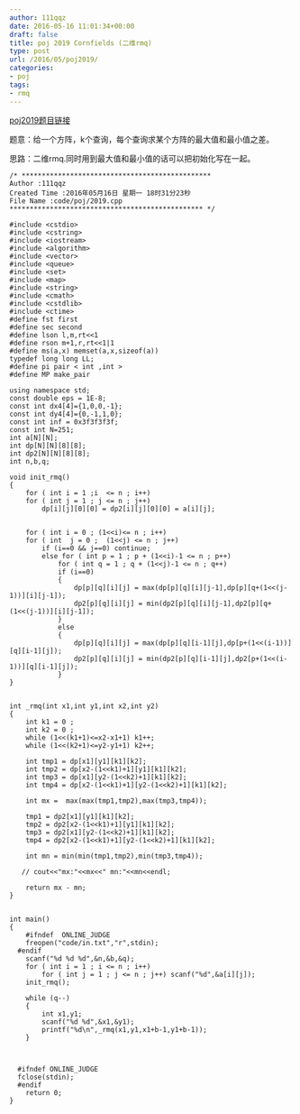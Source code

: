 ```yaml
---
author: 111qqz
date: 2016-05-16 11:01:34+00:00
draft: false
title: poj 2019 Cornfields (二维rmq)
type: post
url: /2016/05/poj2019/
categories:
- poj
tags:
- rmq
---
```


[poj2019题目链接](http://poj.org/problem?id=2019)

题意：给一个方阵，k个查询，每个查询求某个方阵的最大值和最小值之差。

思路：二维rmq.同时用到最大值和最小值的话可以把初始化写在一起。
 

    
    /* ***********************************************
    Author :111qqz
    Created Time :2016年05月16日 星期一 18时31分23秒
    File Name :code/poj/2019.cpp
    ************************************************ */
    
    #include <cstdio>
    #include <cstring>
    #include <iostream>
    #include <algorithm>
    #include <vector>
    #include <queue>
    #include <set>
    #include <map>
    #include <string>
    #include <cmath>
    #include <cstdlib>
    #include <ctime>
    #define fst first
    #define sec second
    #define lson l,m,rt<<1
    #define rson m+1,r,rt<<1|1
    #define ms(a,x) memset(a,x,sizeof(a))
    typedef long long LL;
    #define pi pair < int ,int >
    #define MP make_pair
    
    using namespace std;
    const double eps = 1E-8;
    const int dx4[4]={1,0,0,-1};
    const int dy4[4]={0,-1,1,0};
    const int inf = 0x3f3f3f3f;
    const int N=251;
    int a[N][N];
    int dp[N][N][8][8];
    int dp2[N][N][8][8];
    int n,b,q;
    
    void init_rmq()
    {
        for ( int i = 1 ;i  <= n ; i++)
    	for ( int j = 1 ; j <= n ; j++)
    	    dp[i][j][0][0] = dp2[i][j][0][0] = a[i][j];
    
        
        for ( int i = 0 ; (1<<i)<= n ; i++)
    	for ( int  j = 0 ;  (1<<j) <= n ; j++)
    	    if (i==0 && j==0) continue;
    	    else for ( int p = 1 ; p + (1<<i)-1 <= n ; p++)
    		    for ( int q = 1 ; q + (1<<j)-1 <= n ; q++)
    			if (i==0)
    			{
    			    dp[p][q][i][j] = max(dp[p][q][i][j-1],dp[p][q+(1<<(j-1))][i][j-1]);
    			    dp2[p][q][i][j] = min(dp2[p][q][i][j-1],dp2[p][q+(1<<(j-1))][i][j-1]);
    			}
    			else
    			{
    			    dp[p][q][i][j] = max(dp[p][q][i-1][j],dp[p+(1<<(i-1))][q][i-1][j]);
    			    dp2[p][q][i][j] = min(dp2[p][q][i-1][j],dp2[p+(1<<(i-1))][q][i-1][j]);
    			}
    }
    
    
    int _rmq(int x1,int y1,int x2,int y2)
    {
        int k1 = 0 ;
        int k2 = 0 ;
        while (1<<(k1+1)<=x2-x1+1) k1++;
        while (1<<(k2+1)<=y2-y1+1) k2++;
    
        int tmp1 = dp[x1][y1][k1][k2];
        int tmp2 = dp[x2-(1<<k1)+1][y1][k1][k2];
        int tmp3 = dp[x1][y2-(1<<k2)+1][k1][k2];
        int tmp4 = dp[x2-(1<<k1)+1][y2-(1<<k2)+1][k1][k2];
        
        int mx =  max(max(tmp1,tmp2),max(tmp3,tmp4));
    
        tmp1 = dp2[x1][y1][k1][k2];
        tmp2 = dp2[x2-(1<<k1)+1][y1][k1][k2];
        tmp3 = dp2[x1][y2-(1<<k2)+1][k1][k2];
        tmp4 = dp2[x2-(1<<k1)+1][y2-(1<<k2)+1][k1][k2];
    
        int mn = min(min(tmp1,tmp2),min(tmp3,tmp4));
    
       // cout<<"mx:"<<mx<<" mn:"<<mn<<endl;
    
        return mx - mn;
    }
    
    
    int main()
    {
    	#ifndef  ONLINE_JUDGE 
    	freopen("code/in.txt","r",stdin);
      #endif
    	scanf("%d %d %d",&n,&b,&q);
    	for ( int i = 1 ; i <= n ; i++)
    	    for ( int j = 1 ; j <= n ; j++) scanf("%d",&a[i][j]);
    	init_rmq();
    
    	while (q--)
    	{
    	    int x1,y1;
    	    scanf("%d %d",&x1,&y1);
    	    printf("%d\n",_rmq(x1,y1,x1+b-1,y1+b-1));
    	}
    
    
    
      #ifndef ONLINE_JUDGE  
      fclose(stdin);
      #endif
        return 0;
    }
    









